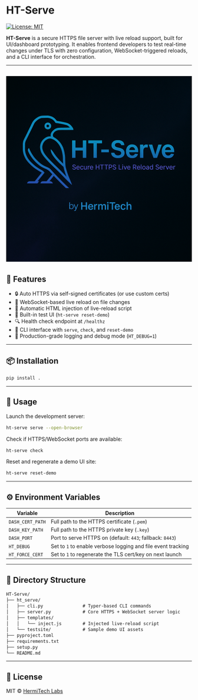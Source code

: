 # HT-Serve

[![License: MIT](https://img.shields.io/badge/license-MIT-blue.svg)](./LICENSE)

**HT-Serve** is a secure HTTPS file server with live reload support, built for UI/dashboard prototyping. It enables frontend developers to test real-time changes under TLS with zero configuration, WebSocket-triggered reloads, and a CLI interface for orchestration.
___
![img](https://github.com/LoQiseaking69/HT-Serve/blob/main/Repoimg%20.PNG)
---

## 🔧 Features

- 🔒 Auto HTTPS via self-signed certificates (or use custom certs)
- 🔁 WebSocket-based live reload on file changes
- 🧩 Automatic HTML injection of live-reload script
- 🧪 Built-in test UI (`ht-serve reset-demo`)
- 🔍 Health check endpoint at `/healthz`
- 🧠 CLI interface with `serve`, `check`, and `reset-demo`
- 🧾 Production-grade logging and debug mode (`HT_DEBUG=1`)

---

## 📦 Installation

```bash
pip install .
```

---

## 🚀 Usage

Launch the development server:

```bash
ht-serve serve --open-browser
```

Check if HTTPS/WebSocket ports are available:

```bash
ht-serve check
```

Reset and regenerate a demo UI site:

```bash
ht-serve reset-demo
```

---

## ⚙️ Environment Variables

| Variable         | Description                                                     |
|------------------|-----------------------------------------------------------------|
| `DASH_CERT_PATH` | Full path to the HTTPS certificate (`.pem`)                    |
| `DASH_KEY_PATH`  | Full path to the HTTPS private key (`.key`)                    |
| `DASH_PORT`      | Port to serve HTTPS on (default: `443`; fallback: `8443`)      |
| `HT_DEBUG`       | Set to `1` to enable verbose logging and file event tracking   |
| `HT_FORCE_CERT`  | Set to `1` to regenerate the TLS cert/key on next launch       |

---

## 📁 Directory Structure

```
HT-Serve/
├── ht_serve/
│   ├── cli.py               # Typer-based CLI commands
│   ├── server.py            # Core HTTPS + WebSocket server logic
│   ├── templates/
│   │   └── inject.js        # Injected live-reload script
│   └── testsite/            # Sample demo UI assets
├── pyproject.toml
├── requirements.txt
├── setup.py
└── README.md
```

---

## 🪪 License

MIT © [HermiTech Labs](https://github.com/HermiTech-LLC)
